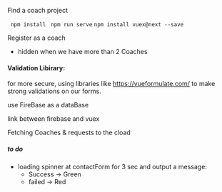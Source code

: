 Find a coach project

` npm install`
` npm run serve`
`npm install vuex@next --save`

Register as a coach

- hidden when we have more than 2 Coaches

#### Validation Libirary:

for more secure, using libraries like https://vueformulate.com/ to make strong validations on our forms.

use FireBase as a dataBase

link between firebase and vuex

Fetching Coaches & requests to the cload

##### to do

- loading spinner at contactForm for 3 sec
and output a message:
  - Success -> Green
  - failed -> Red
